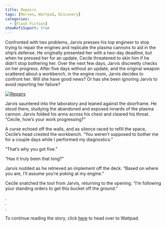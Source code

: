 ```yaml
---
title: Repairs
tags: [Morven, Wattpad, Discovery]
categories:
  - [Flash Fiction]
showKofiSuport: true
---
```

Confronted with two problems, Jarvis presses his top engineer to stop trying to repair the engines and replicate the plasma cannons to aid in the ship’s defense. He originally presented her with a two-day deadline, but when he pressed her for an update, Cecile threatened to skin him if he didn’t stop bothering her. Over the next few days, Jarvis discreetly checks on her progress. After five days without an update, and the original weapon scattered about a workbench, in the engine room, Jarvis decides to confront her.<!-- more --> Will she have good news? Or has she been ignoring Jarvis to avoid reporting her failure?

<div class="center">

[![Repairs](/images/covers/discovery.png "Repairs")](https://www.wattpad.com/1080944702-discovery-repairs)

</div>

Jarvis sauntered into the laboratory and leaned against the doorframe. He stood there, studying the abandoned and exposed innards of the plasma cannon. Jarvis folded his arms across his chest and cleared his throat. “Cecile, how’s your work progressing?”

A curse echoed off the walls, and as silence raced to refill the space, Cecile’s head crested the workbench. “You weren’t supposed to bother me for a couple days while I performed my diagnostics.”

“That’s why you got five.”

“Has it truly been that long?”

Jarvis nodded as he retrieved an implement off the deck. “Based on where you are, I’ll assume you’re poking at my engine.”

Cecile snatched the tool from Jarvis, returning to the opening. “I’m following your standing orders to get this bucket off the ground.”

<div class="center story-ellipses">

.</br>
.</br>
.</br>

</div>

<div>

To continue reading the story, click [here](https://www.wattpad.com/1080944702-discovery-repairs) to head over to Wattpad.

</div>